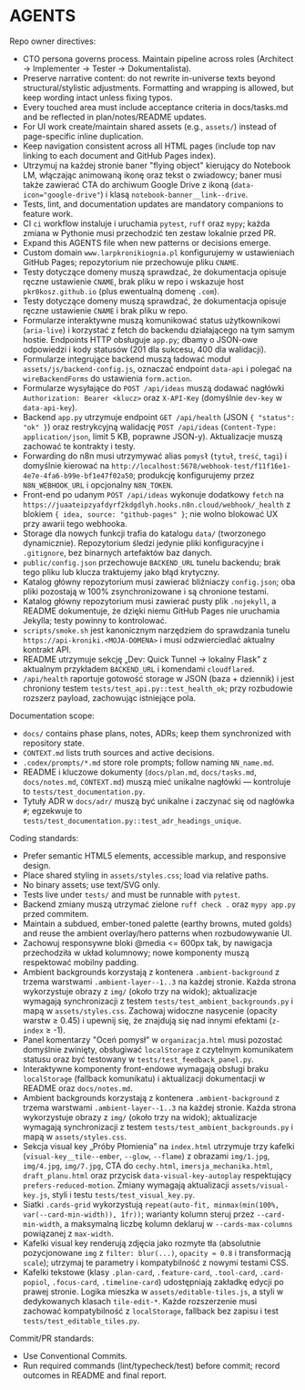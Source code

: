 # AGENTS

Repo owner directives:
- CTO persona governs process. Maintain pipeline across roles (Architect → Implementer → Tester → Dokumentalista).
- Preserve narrative content: do not rewrite in-universe texts beyond structural/stylistic adjustments. Formatting and wrapping is allowed, but keep wording intact unless fixing typos.
- Every touched area must include acceptance criteria in docs/tasks.md and be reflected in plan/notes/README updates.
- For UI work create/maintain shared assets (e.g., `assets/`) instead of page-specific inline duplication.
- Keep navigation consistent across all HTML pages (include top nav linking to each document and GitHub Pages index).
- Utrzymuj na każdej stronie baner "flying object" kierujący do Notebook LM, włączając animowaną ikonę oraz tekst o zwiadowcy; baner musi także zawierać CTA do archiwum Google Drive z ikoną (`data-icon="google-drive"`) i klasą `notebook-banner__link--drive`.
- Tests, lint, and documentation updates are mandatory companions to feature work.
- CI `ci` workflow instaluje i uruchamia `pytest`, `ruff` oraz `mypy`; każda zmiana w Pythonie musi przechodzić ten zestaw lokalnie przed PR.
- Expand this AGENTS file when new patterns or decisions emerge.
- Custom domain `www.larpkronikiognia.pl` konfigurujemy w ustawieniach GitHub Pages; repozytorium nie przechowuje pliku `CNAME`.
- Testy dotyczące domeny muszą sprawdzać, że dokumentacja opisuje ręczne ustawienie `CNAME`, brak pliku w repo i wskazuje host `pkr0kosz.github.io` (plus ewentualną domenę `.com`).
- Testy dotyczące domeny muszą sprawdzać, że dokumentacja opisuje ręczne ustawienie `CNAME` i brak pliku w repo.
- Formularze interaktywne muszą komunikować status użytkownikowi (`aria-live`) i korzystać z fetch do backendu działającego na
  tym samym hostie. Endpoints HTTP obsługuje `app.py`; dbamy o JSON-owe odpowiedzi i kody statusów (201 dla sukcesu,
  400 dla walidacji).
- Formularze integrujące backend muszą ładować moduł `assets/js/backend-config.js`, oznaczać endpoint `data-api` i polegać na
  `wireBackendForms` do ustawienia `form.action`.
- Formularze wysyłające do `POST /api/ideas` muszą dodawać nagłówki `Authorization: Bearer <klucz>` oraz `X-API-Key` (domyślnie `dev-key` w `data-api-key`).
- Backend `app.py` utrzymuje endpoint `GET /api/health` (JSON `{ "status": "ok" }`) oraz restrykcyjną walidację `POST /api/ideas`
  (`Content-Type: application/json`, limit 5 KB, poprawne JSON-y). Aktualizacje muszą zachować te kontrakty i testy.
- Forwarding do n8n musi utrzymywać alias `pomysł` (`tytuł`, `treść`, `tagi`) i domyślnie kierować na `http://localhost:5678/webhook-test/f11f16e1-4e7e-4fa6-b99e-bf1e47f02a50`; produkcję konfigurujemy przez `N8N_WEBHOOK_URL` i opcjonalny `N8N_TOKEN`.
- Front-end po udanym `POST /api/ideas` wykonuje dodatkowy `fetch` na `https://juaateipzyafdyrf2kdgdlyh.hooks.n8n.cloud/webhook/_health` z blokiem `{ idea, source: "github-pages" }`; nie wolno blokować UX przy awarii tego webhooka.
- Storage dla nowych funkcji trafia do katalogu `data/` (tworzonego dynamicznie). Repozytorium śledzi jedynie pliki konfiguracyjne
  i `.gitignore`, bez binarnych artefaktów baz danych.
- `public/config.json` przechowuje `BACKEND_URL` tunelu backendu; brak tego pliku lub klucza traktujemy jako błąd krytyczny.
- Katalog główny repozytorium musi zawierać bliźniaczy `config.json`; oba pliki pozostają w 100% zsynchronizowane i są chronione testami.
- Katalog główny repozytorium musi zawierać pusty plik `.nojekyll`, a README dokumentuje, że dzięki niemu GitHub Pages nie uruchamia Jekylla; testy powinny to kontrolować.
- `scripts/smoke.sh` jest kanonicznym narzędziem do sprawdzania tunelu `https://api-kroniki.<MOJA-DOMENA>` i musi odzwierciedlać aktualny kontrakt API.
- README utrzymuje sekcję „Dev: Quick Tunnel → lokalny Flask” z aktualnym przykładem `BACKEND_URL` i komendami `cloudflared`.
- `/api/health` raportuje gotowość storage w JSON (baza + dziennik) i jest chroniony testem `tests/test_api.py::test_health_ok`; przy rozbudowie rozszerz payload, zachowując istniejące pola.

Documentation scope:
- `docs/` contains phase plans, notes, ADRs; keep them synchronized with repository state.
- `CONTEXT.md` lists truth sources and active decisions.
- `.codex/prompts/*.md` store role prompts; follow naming `NN_name.md`.
- README i kluczowe dokumenty (`docs/plan.md`, `docs/tasks.md`, `docs/notes.md`, `CONTEXT.md`) muszą mieć unikalne nagłówki — kontroluje to `tests/test_documentation.py`.
- Tytuły ADR w `docs/adr/` muszą być unikalne i zaczynać się od nagłówka `#`; egzekwuje to `tests/test_documentation.py::test_adr_headings_unique`.

Coding standards:
- Prefer semantic HTML5 elements, accessible markup, and responsive design.
- Place shared styling in `assets/styles.css`; load via relative paths.
- No binary assets; use text/SVG only.
- Tests live under `tests/` and must be runnable with `pytest`.
- Backend zmiany muszą utrzymać zielone `ruff check .` oraz `mypy app.py` przed commitem.
- Maintain a subdued, ember-toned palette (earthy browns, muted golds) and reuse the ambient overlay/hero patterns when rozbudowywanie UI.
- Zachowuj responsywne bloki @media <= 600px tak, by nawigacja przechodziła w układ kolumnowy; nowe komponenty muszą respektować mobilny padding.
- Ambient backgrounds korzystają z kontenera `.ambient-background` z trzema warstwami `.ambient-layer--1..3` na każdej stronie. Każda strona wykorzystuje obrazy z `img/` (około trzy na widok); aktualizacje wymagają synchronizacji z testem `tests/test_ambient_backgrounds.py` i mapą w `assets/styles.css`. Zachowaj widoczne nasycenie (opacity warstw ≥ 0.45) i upewnij się, że znajdują się nad innymi efektami (`z-index` ≥ -1).
- Panel komentarzy "Oceń pomysł" w `organizacja.html` musi pozostać domyślnie zwinięty, obsługiwać `localStorage` z czytelnym komunikatem statusu oraz być testowany w `tests/test_feedback_panel.py`.
- Interaktywne komponenty front-endowe wymagają obsługi braku `localStorage` (fallback komunikatu) i aktualizacji dokumentacji w README oraz `docs/notes.md`.
- Ambient backgrounds korzystają z kontenera `.ambient-background` z trzema warstwami `.ambient-layer--1..3` na każdej stronie. Każda strona wykorzystuje obrazy z `img/` (około trzy na widok); aktualizacje wymagają synchronizacji z testem `tests/test_ambient_backgrounds.py` i mapą w `assets/styles.css`.
- Sekcja visual key „Próby Płomienia” na `index.html` utrzymuje trzy kafelki (`visual-key__tile--ember`, `--glow`, `--flame`) z obrazami `img/1.jpg`, `img/4.jpg`, `img/7.jpg`, CTA do `cechy.html`, `imersja_mechanika.html`, `draft_planu.html` oraz przycisk `data-visual-key-autoplay` respektujący `prefers-reduced-motion`. Zmiany wymagają aktualizacji `assets/visual-key.js`, styli i testu `tests/test_visual_key.py`.
- Siatki `.cards-grid` wykorzystują `repeat(auto-fit, minmax(min(100%, var(--card-min-width)), 1fr))`; warianty kolumn steruj przez `--card-min-width`, a maksymalną liczbę kolumn deklaruj w `--cards-max-columns` powiązanej z `max-width`.
- Kafelki visual key renderują zdjęcia jako rozmyte tła (absolutnie pozycjonowane `img` z `filter: blur(...)`, `opacity ≈ 0.8` i transformacją `scale`); utrzymaj te parametry i kompatybilność z nowymi testami CSS.
- Kafelki tekstowe (klasy `.plan-card`, `.feature-card`, `.tool-card`, `.card-popiol`, `.focus-card`, `.timeline-card`) udostępniają zakładkę edycji po prawej stronie. Logika mieszka w `assets/editable-tiles.js`, a styli w dedykowanych klasach `tile-edit-*`. Każde rozszerzenie musi zachować kompatybilność z `localStorage`, fallback bez zapisu i test `tests/test_editable_tiles.py`.

Commit/PR standards:
- Use Conventional Commits.
- Run required commands (lint/typecheck/test) before commit; record outcomes in README and final report.
